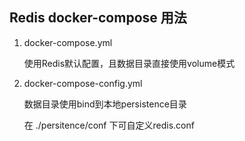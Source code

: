 ## Redis docker-compose 用法
1. docker-compose.yml

    使用Redis默认配置，且数据目录直接使用volume模式

2. docker-compose-config.yml

    数据目录使用bind到本地persistence目录
  
    在 ./persitence/conf 下可自定义redis.conf
